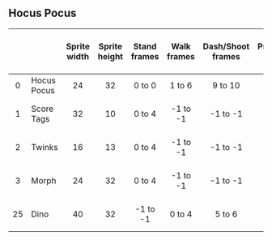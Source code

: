 ## Hocus Pocus
|   |   |Sprite width|Sprite height|Stand frames|Walk frames|Dash/Shoot frames|Projectile width|Projectile height|Projectile Y-offset|Projectile frames|Jump and fall frame|
|:-:|:--        |:-:|:-:|:-:     |:-:     |:-:     |:-:|:-:|:-:|:-:     |:-:      |
|  0|Hocus Pocus| 24| 32| 0 to  0| 1 to  6| 9 to 10| 16| 13|  9|11 to 14| 7 and  8|
|  1|Score Tags | 32| 10| 0 to  4|-1 to -1|-1 to -1| -1| -1| -1|-1 to -1|-1 and -1|
|  2|Twinks     | 16| 13| 0 to  4|-1 to -1|-1 to -1| -1| -1| -1|-1 to -1|-1 and -1|
|  3|Morph      | 24| 32| 0 to  4|-1 to -1|-1 to -1| -1| -1| -1|-1 to -1|-1 and -1|
| 25|Dino       | 40| 32|-1 to -1| 0 to  4| 5 to  6| 24|  7| 16| 7 to  7|-1 and -1|
